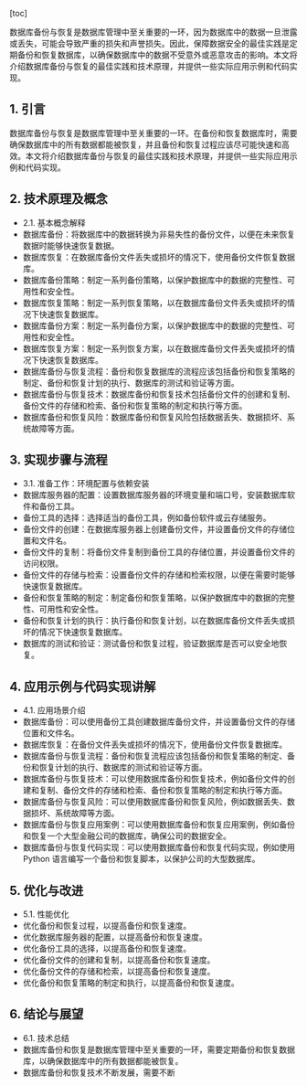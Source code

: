 
[toc]                    
                
                
数据库备份与恢复是数据库管理中至关重要的一环，因为数据库中的数据一旦泄露或丢失，可能会导致严重的损失和声誉损失。因此，保障数据安全的最佳实践是定期备份和恢复数据库，以确保数据库中的数据不受意外或恶意攻击的影响。本文将介绍数据库备份与恢复的最佳实践和技术原理，并提供一些实际应用示例和代码实现。

## 1. 引言

数据库备份与恢复是数据库管理中至关重要的一环。在备份和恢复数据库时，需要确保数据库中的所有数据都能被恢复，并且备份和恢复过程应该尽可能快速和高效。本文将介绍数据库备份与恢复的最佳实践和技术原理，并提供一些实际应用示例和代码实现。

## 2. 技术原理及概念

- 2.1. 基本概念解释
- 数据库备份：将数据库中的数据转换为非易失性的备份文件，以便在未来恢复数据时能够快速恢复数据。
- 数据库恢复：在数据库备份文件丢失或损坏的情况下，使用备份文件恢复数据库。
- 数据库备份策略：制定一系列备份策略，以保护数据库中的数据的完整性、可用性和安全性。
- 数据库恢复策略：制定一系列恢复策略，以在数据库备份文件丢失或损坏的情况下快速恢复数据库。
- 数据库备份方案：制定一系列备份方案，以保护数据库中的数据的完整性、可用性和安全性。
- 数据库恢复方案：制定一系列恢复方案，以在数据库备份文件丢失或损坏的情况下快速恢复数据库。
- 数据库备份与恢复流程：备份和恢复数据库的流程应该包括备份和恢复策略的制定、备份和恢复计划的执行、数据库的测试和验证等方面。
- 数据库备份与恢复技术：数据库备份和恢复技术包括备份文件的创建和复制、备份文件的存储和检索、备份和恢复策略的制定和执行等方面。
- 数据库备份和恢复风险：数据库备份和恢复风险包括数据丢失、数据损坏、系统故障等方面。

## 3. 实现步骤与流程

- 3.1. 准备工作：环境配置与依赖安装
- 数据库服务器的配置：设置数据库服务器的环境变量和端口号，安装数据库软件和备份工具。
- 备份工具的选择：选择适当的备份工具，例如备份软件或云存储服务。
- 备份文件的创建：在数据库服务器上创建备份文件，并设置备份文件的存储位置和文件名。
- 备份文件的复制：将备份文件复制到备份工具的存储位置，并设置备份文件的访问权限。
- 备份文件的存储与检索：设置备份文件的存储和检索权限，以便在需要时能够快速恢复数据库。
- 备份和恢复策略的制定：制定备份和恢复策略，以保护数据库中的数据的完整性、可用性和安全性。
- 备份和恢复计划的执行：执行备份和恢复计划，以在数据库备份文件丢失或损坏的情况下快速恢复数据库。
- 数据库的测试和验证：测试备份和恢复过程，验证数据库是否可以安全地恢复。

## 4. 应用示例与代码实现讲解

- 4.1. 应用场景介绍
- 数据库备份：可以使用备份工具创建数据库备份文件，并设置备份文件的存储位置和文件名。
- 数据库恢复：在备份文件丢失或损坏的情况下，使用备份文件恢复数据库。
- 数据库备份与恢复流程：备份和恢复流程应该包括备份和恢复策略的制定、备份和恢复计划的执行、数据库的测试和验证等方面。
- 数据库备份与恢复技术：可以使用数据库备份和恢复技术，例如备份文件的创建和复制、备份文件的存储和检索、备份和恢复策略的制定和执行等方面。
- 数据库备份与恢复风险：可以使用数据库备份和恢复风险，例如数据丢失、数据损坏、系统故障等方面。
- 数据库备份与恢复应用案例：可以使用数据库备份和恢复应用案例，例如备份和恢复一个大型金融公司的数据库，确保公司的数据安全。
- 数据库备份与恢复代码实现：可以使用数据库备份和恢复代码实现，例如使用 Python 语言编写一个备份和恢复脚本，以保护公司的大型数据库。

## 5. 优化与改进

- 5.1. 性能优化
- 优化备份和恢复过程，以提高备份和恢复速度。
- 优化数据库服务器的配置，以提高备份和恢复速度。
- 优化备份工具的选择，以提高备份和恢复速度。
- 优化备份文件的创建和复制，以提高备份和恢复速度。
- 优化备份文件的存储和检索，以提高备份和恢复速度。
- 优化备份和恢复策略的制定和执行，以提高备份和恢复速度。

## 6. 结论与展望

- 6.1. 技术总结
- 数据库备份和恢复是数据库管理中至关重要的一环，需要定期备份和恢复数据库，以确保数据库中的所有数据都能被恢复。
- 数据库备份和恢复技术不断发展，需要不断

